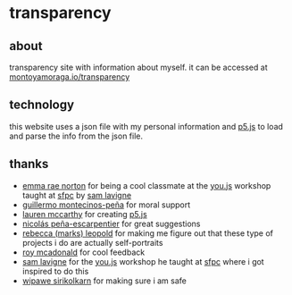 # transparency

## about

transparency site with information about myself. it can be accessed at [montoyamoraga.io/transparency](http://montoyamoraga.io/transparency/)

## technology

this website uses a json file with my personal information and [p5.js](https://p5js.org/) to load and parse the info from the json file.

## thanks

* [emma rae norton](http://marceldochamp.net/) for being a cool classmate at the [you.js](https://github.com/SFPC/workshops/tree/master/YOU_JS) workshop taught at [sfpc](http://sfpc.io/) by [sam lavigne](http://lav.io/)
* [guillermo montecinos-pe&#xf1;a](https://guillemontecinos.github.io/) for moral support
* [lauren mccarthy](http://lauren-mccarthy.com/) for creating [p5.js](https://p5js.org/)
* [nicol&#xe1;s pe&#xf1;a-escarpentier](http://nicolaspe.com/) for great suggestions
* [rebecca (marks) leopold](http://site.rebeccaleopold.com/) for making me figure out that these type of projects i do are actually self-portraits
* [roy mcadonald](http://roymacdonald.github.io/) for cool feedback
* [sam lavigne](http://lav.io/) for the [you.js](https://github.com/SFPC/workshops/tree/master/YOU_JS) workshop he taught at [sfpc](http://sfpc.io/) where i got inspired to do this
* [wipawe sirikolkarn](http://www.wipawe.com/) for making sure i am safe

